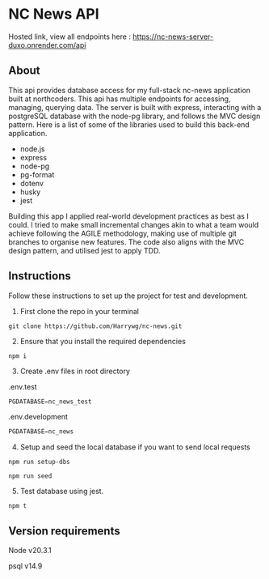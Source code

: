 # NC News API

Hosted link, view all endpoints here : https://nc-news-server-duxo.onrender.com/api

## About

This api provides database access for my full-stack nc-news application built at northcoders. This api has multiple endpoints for accessing, managing, querying data. The server is built with express, interacting with a postgreSQL database with the node-pg library, and follows the MVC design pattern. Here is a list of some of the libraries used to build this back-end application.

- node.js
- express
- node-pg
- pg-format
- dotenv
- husky
- jest

Building this app I applied real-world development practices as best as I could. I tried to make small incremental changes akin to what a team would achieve following the AGILE methodology, making use of multiple git branches to organise new features. The code also aligns with the MVC design pattern, and utilised jest to apply TDD.

## Instructions

Follow these instructions to set up the project for test and development.

1. First clone the repo in your terminal

```
git clone https://github.com/Harrywg/nc-news.git
```

2. Ensure that you install the required dependencies

```
npm i
```

3. Create .env files in root directory

.env.test

```sql
PGDATABASE=nc_news_test
```

.env.development

```sql
PGDATABASE=nc_news
```

4. Setup and seed the local database if you want to send local requests

```
npm run setup-dbs

npm run seed
```

5. Test database using jest.

```
npm t
```

## Version requirements

Node v20.3.1

psql v14.9
